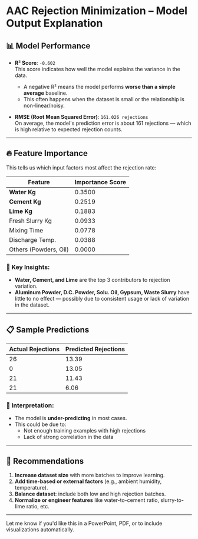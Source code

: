
# AAC Rejection Minimization – Model Output Explanation

## 📊 Model Performance

- **R² Score**: `-0.602`  
  This score indicates how well the model explains the variance in the data.  
  - A negative R² means the model performs **worse than a simple average** baseline.
  - This often happens when the dataset is small or the relationship is non-linear/noisy.

- **RMSE (Root Mean Squared Error)**: `161.026 rejections`  
  On average, the model's prediction error is about 161 rejections — which is high relative to expected rejection counts.

---

## 🔥 Feature Importance

This tells us which input factors most affect the rejection rate:

| Feature             | Importance Score |
|---------------------|------------------|
| **Water Kg**         | 0.3500           |
| **Cement Kg**        | 0.2519           |
| **Lime Kg**          | 0.1883           |
| Fresh Slurry Kg     | 0.0933           |
| Mixing Time         | 0.0778           |
| Discharge Temp.     | 0.0388           |
| Others (Powders, Oil)| 0.0000           |

### 🧠 Key Insights:
- **Water, Cement, and Lime** are the top 3 contributors to rejection variation.
- **Aluminum Powder, D.C. Powder, Solu. Oil, Gypsum, Waste Slurry** have little to no effect — possibly due to consistent usage or lack of variation in the dataset.

---

## 📋 Sample Predictions

| Actual Rejections | Predicted Rejections |
|-------------------|-----------------------|
| 26                | 13.39                 |
| 0                 | 13.05                 |
| 21                | 11.43                 |
| 21                | 6.06                  |

### 🧪 Interpretation:
- The model is **under-predicting** in most cases.
- This could be due to:
  - Not enough training examples with high rejections
  - Lack of strong correlation in the data

---

## 🧰 Recommendations

1. **Increase dataset size** with more batches to improve learning.
2. **Add time-based or external factors** (e.g., ambient humidity, temperature).
3. **Balance dataset**: include both low and high rejection batches.
4. **Normalize or engineer features** like water-to-cement ratio, slurry-to-lime ratio, etc.

---

Let me know if you'd like this in a PowerPoint, PDF, or to include visualizations automatically.
